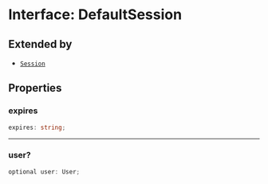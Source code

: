 # Interface: DefaultSession

## Extended by

- [`Session`](Interface.Session.md)

## Properties

### expires

```ts
expires: string;
```

***

### user?

```ts
optional user: User;
```
